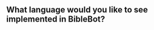 ## What language would you like to see implemented in BibleBot?
<!-- This is not for translations or content requests. This is for requesting a language to be added. -->

<!-- By submitting this form, you agree to follow our Code of Conduct: https://gitlab.com/kerygmadigital/biblebot/BibleBot/-/blob/master/CODE_OF_CONDUCT.md -->
